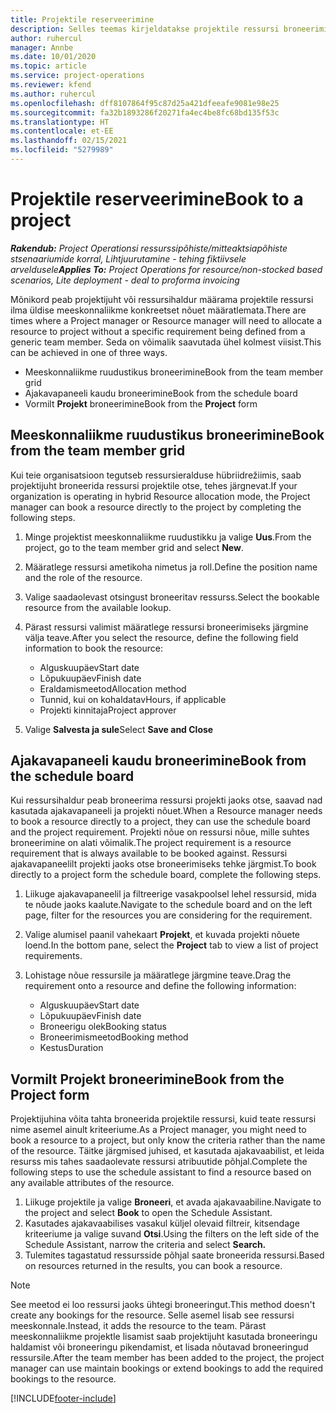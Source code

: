 ```yaml
---
title: Projektile reserveerimine
description: Selles teemas kirjeldatakse projektile ressursi broneerimist.
author: ruhercul
manager: Annbe
ms.date: 10/01/2020
ms.topic: article
ms.service: project-operations
ms.reviewer: kfend
ms.author: ruhercul
ms.openlocfilehash: dff8107864f95c87d25a421dfeeafe9081e98e25
ms.sourcegitcommit: fa32b1893286f20271fa4ec4be8fc68bd135f53c
ms.translationtype: HT
ms.contentlocale: et-EE
ms.lasthandoff: 02/15/2021
ms.locfileid: "5279989"
---
```

# <a name="book-to-a-project"></a><span data-ttu-id="60cfb-103">Projektile reserveerimine</span><span class="sxs-lookup"><span data-stu-id="60cfb-103">Book to a project</span></span>

<span data-ttu-id="60cfb-104">_**Rakendub:** Project Operationsi ressurssipõhiste/mitteaktsiapõhiste stsenaariumide korral,  Lihtjuurutamine - tehing fiktiivsele arveldusele_</span><span class="sxs-lookup"><span data-stu-id="60cfb-104">_**Applies To:** Project Operations for resource/non-stocked based scenarios, Lite deployment - deal to proforma invoicing_</span></span>

<span data-ttu-id="60cfb-105">Mõnikord peab projektijuht või ressursihaldur määrama projektile ressursi ilma üldise meeskonnaliikme konkreetset nõuet määratlemata.</span><span class="sxs-lookup"><span data-stu-id="60cfb-105">There are times where a Project manager or Resource manager will need to allocate a resource to project without a specific requirement being defined from a generic team member.</span></span> <span data-ttu-id="60cfb-106">Seda on võimalik saavutada ühel kolmest viisist.</span><span class="sxs-lookup"><span data-stu-id="60cfb-106">This can be achieved in one of three ways.</span></span>

- <span data-ttu-id="60cfb-107">Meeskonnaliikme ruudustikus broneerimine</span><span class="sxs-lookup"><span data-stu-id="60cfb-107">Book from the team member grid</span></span>
- <span data-ttu-id="60cfb-108">Ajakavapaneeli kaudu broneerimine</span><span class="sxs-lookup"><span data-stu-id="60cfb-108">Book from the schedule board</span></span>
- <span data-ttu-id="60cfb-109">Vormilt **Projekt** broneerimine</span><span class="sxs-lookup"><span data-stu-id="60cfb-109">Book from the **Project** form</span></span>

## <a name="book-from-the-team-member-grid"></a><span data-ttu-id="60cfb-110">Meeskonnaliikme ruudustikus broneerimine</span><span class="sxs-lookup"><span data-stu-id="60cfb-110">Book from the team member grid</span></span>

<span data-ttu-id="60cfb-111">Kui teie organisatsioon tegutseb ressursieralduse hübriidrežiimis, saab projektijuht broneerida ressursi projektile otse, tehes järgnevat.</span><span class="sxs-lookup"><span data-stu-id="60cfb-111">If your organization is operating in hybrid Resource allocation mode, the Project manager can book a resource directly to the project by completing the following steps.</span></span>

1. <span data-ttu-id="60cfb-112">Minge projektist meeskonnaliikme ruudustikku ja valige **Uus**.</span><span class="sxs-lookup"><span data-stu-id="60cfb-112">From the project, go to the team member grid and select **New**.</span></span>
2. <span data-ttu-id="60cfb-113">Määratlege ressursi ametikoha nimetus ja roll.</span><span class="sxs-lookup"><span data-stu-id="60cfb-113">Define the position name and the role of the resource.</span></span>
3. <span data-ttu-id="60cfb-114">Valige saadaolevast otsingust broneeritav ressurss.</span><span class="sxs-lookup"><span data-stu-id="60cfb-114">Select the bookable resource from the available lookup.</span></span>
4. <span data-ttu-id="60cfb-115">Pärast ressursi valimist määratlege ressursi broneerimiseks järgmine välja teave.</span><span class="sxs-lookup"><span data-stu-id="60cfb-115">After you select the resource, define the following field information to book the resource:</span></span>

    - <span data-ttu-id="60cfb-116">Alguskuupäev</span><span class="sxs-lookup"><span data-stu-id="60cfb-116">Start date</span></span>
    - <span data-ttu-id="60cfb-117">Lõpukuupäev</span><span class="sxs-lookup"><span data-stu-id="60cfb-117">Finish date</span></span>
    - <span data-ttu-id="60cfb-118">Eraldamismeetod</span><span class="sxs-lookup"><span data-stu-id="60cfb-118">Allocation method</span></span>
    - <span data-ttu-id="60cfb-119">Tunnid, kui on kohaldatav</span><span class="sxs-lookup"><span data-stu-id="60cfb-119">Hours, if applicable</span></span>
    - <span data-ttu-id="60cfb-120">Projekti kinnitaja</span><span class="sxs-lookup"><span data-stu-id="60cfb-120">Project approver</span></span>

6. <span data-ttu-id="60cfb-121">Valige **Salvesta ja sule**</span><span class="sxs-lookup"><span data-stu-id="60cfb-121">Select **Save and Close**</span></span>

## <a name="book-from-the-schedule-board"></a><span data-ttu-id="60cfb-122">Ajakavapaneeli kaudu broneerimine</span><span class="sxs-lookup"><span data-stu-id="60cfb-122">Book from the schedule board</span></span>

<span data-ttu-id="60cfb-123">Kui ressursihaldur peab broneerima ressursi projekti jaoks otse, saavad nad kasutada ajakavapaneeli ja projekti nõuet.</span><span class="sxs-lookup"><span data-stu-id="60cfb-123">When a Resource manager needs to book a resource directly to a project, they can use the schedule board and the project requirement.</span></span> <span data-ttu-id="60cfb-124">Projekti nõue on ressursi nõue, mille suhtes broneerimine on alati võimalik.</span><span class="sxs-lookup"><span data-stu-id="60cfb-124">The project requirement is a resource requirement that is always available to be booked against.</span></span> <span data-ttu-id="60cfb-125">Ressursi ajakavapaneelilt projekti jaoks otse broneerimiseks tehke järgmist.</span><span class="sxs-lookup"><span data-stu-id="60cfb-125">To book directly to a project form the schedule board, complete the following steps.</span></span>

1. <span data-ttu-id="60cfb-126">Liikuge ajakavapaneelil ja filtreerige vasakpoolsel lehel ressursid, mida te nõude jaoks kaalute.</span><span class="sxs-lookup"><span data-stu-id="60cfb-126">Navigate to the schedule board and on the left page, filter for the resources you are considering for the requirement.</span></span>
2. <span data-ttu-id="60cfb-127">Valige alumisel paanil vahekaart **Projekt**, et kuvada projekti nõuete loend.</span><span class="sxs-lookup"><span data-stu-id="60cfb-127">In the bottom pane, select the **Project** tab to view a list of project requirements.</span></span>
3. <span data-ttu-id="60cfb-128">Lohistage nõue ressursile ja määratlege järgmine teave.</span><span class="sxs-lookup"><span data-stu-id="60cfb-128">Drag the requirement onto a resource and define the following information:</span></span>

    - <span data-ttu-id="60cfb-129">Alguskuupäev</span><span class="sxs-lookup"><span data-stu-id="60cfb-129">Start date</span></span>
    - <span data-ttu-id="60cfb-130">Lõpukuupäev</span><span class="sxs-lookup"><span data-stu-id="60cfb-130">Finish date</span></span>
    - <span data-ttu-id="60cfb-131">Broneerigu olek</span><span class="sxs-lookup"><span data-stu-id="60cfb-131">Booking status</span></span>
    - <span data-ttu-id="60cfb-132">Broneerimismeetod</span><span class="sxs-lookup"><span data-stu-id="60cfb-132">Booking method</span></span>
    - <span data-ttu-id="60cfb-133">Kestus</span><span class="sxs-lookup"><span data-stu-id="60cfb-133">Duration</span></span>

## <a name="book-from-the-project-form"></a><span data-ttu-id="60cfb-134">Vormilt Projekt broneerimine</span><span class="sxs-lookup"><span data-stu-id="60cfb-134">Book from the Project form</span></span>

<span data-ttu-id="60cfb-135">Projektijuhina võita tahta broneerida projektile ressursi, kuid teate ressursi nime asemel ainult kriteeriume.</span><span class="sxs-lookup"><span data-stu-id="60cfb-135">As a Project manager, you might need to book a resource to a project, but only know the criteria rather than the name of the resource.</span></span> <span data-ttu-id="60cfb-136">Täitke järgmised juhised, et kasutada ajakavaabilist, et leida resurss mis tahes saadaolevate ressursi atribuutide põhjal.</span><span class="sxs-lookup"><span data-stu-id="60cfb-136">Complete the following steps to use the schedule assistant to find a resource based on any available attributes of the resource.</span></span> 

1. <span data-ttu-id="60cfb-137">Liikuge projektile ja valige **Broneeri**, et avada ajakavaabiline.</span><span class="sxs-lookup"><span data-stu-id="60cfb-137">Navigate to the project and select **Book** to open the Schedule Assistant.</span></span>
2. <span data-ttu-id="60cfb-138">Kasutades ajakavaabilises vasakul küljel olevaid filtreir, kitsendage kriteeriume ja valige suvand **Otsi**.</span><span class="sxs-lookup"><span data-stu-id="60cfb-138">Using the filters on the left side of the Schedule Assistant, narrow the criteria and select **Search.**</span></span>
3. <span data-ttu-id="60cfb-139">Tulemites tagastatud ressursside põhjal saate broneerida ressursi.</span><span class="sxs-lookup"><span data-stu-id="60cfb-139">Based on resources returned in the results, you can book a resource.</span></span>

> [!NOTE]
> <span data-ttu-id="60cfb-140">See meetod ei loo ressursi jaoks ühtegi broneeringut.</span><span class="sxs-lookup"><span data-stu-id="60cfb-140">This method doesn't create any bookings for the resource.</span></span> <span data-ttu-id="60cfb-141">Selle asemel lisab see ressursi meeskonnale.</span><span class="sxs-lookup"><span data-stu-id="60cfb-141">Instead, it adds the resource to the team.</span></span> <span data-ttu-id="60cfb-142">Pärast meeskonnaliikme projektle lisamist saab projektijuht kasutada broneeringu haldamist või broneeringu pikendamist, et lisada nõutavad broneeringud ressursile.</span><span class="sxs-lookup"><span data-stu-id="60cfb-142">After the team member has been added to the project, the project manager can use maintain bookings or extend bookings to add the required bookings to the resource.</span></span>


[!INCLUDE[footer-include](../includes/footer-banner.md)]